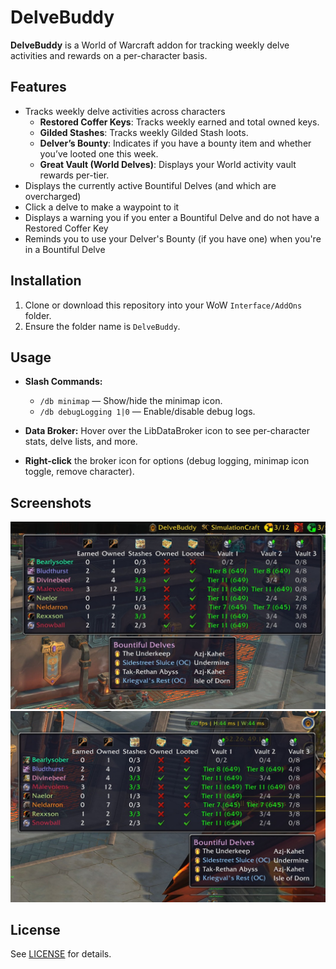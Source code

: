 # DelveBuddy

**DelveBuddy** is a World of Warcraft addon for tracking weekly delve activities and rewards on a per-character basis.

## Features

- Tracks weekly delve activities across characters
  - **Restored Coffer Keys**: Tracks weekly earned and total owned keys.
  - **Gilded Stashes**: Tracks weekly Gilded Stash loots.
  - **Delver’s Bounty**: Indicates if you have a bounty item and whether you’ve looted one this week.
  - **Great Vault (World Delves)**: Displays your World activity vault rewards per-tier.
- Displays the currently active Bountiful Delves (and which are overcharged)
 - Click a delve to make a waypoint to it
- Displays a warning you if you enter a Bountiful Delve and do not have a Restored Coffer Key
- Reminds you to use your Delver's Bounty (if you have one) when you're in a Bountiful Delve

## Installation

1. Clone or download this repository into your WoW `Interface/AddOns` folder.
2. Ensure the folder name is `DelveBuddy`.

## Usage

- **Slash Commands:**
  - `/db minimap` — Show/hide the minimap icon.
  - `/db debugLogging 1|0` — Enable/disable debug logs.

- **Data Broker:** Hover over the LibDataBroker icon to see per-character stats, delve lists, and more.
- **Right-click** the broker icon for options (debug logging, minimap icon toggle, remove character).

## Screenshots
![DelveBuddy Data Broker Tooltip](screenshots/DataBrokerTooltip.jpg)
![DelveBuddy Minimap Icon Tooltip](screenshots/MiniMapTooltip.jpg)

## License

See [LICENSE](./LICENSE) for details.

